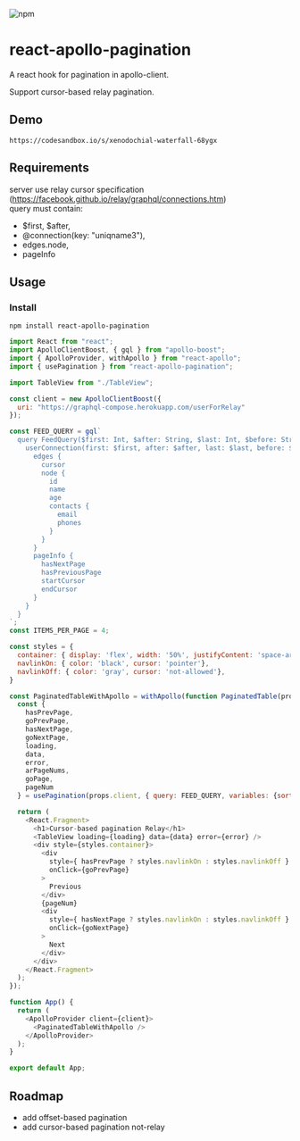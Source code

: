 ![npm](https://img.shields.io/npm/v/react-apollo-pagination.svg)  

# react-apollo-pagination  

A react hook for pagination in apollo-client.  

Support cursor-based relay pagination.  

## Demo   
```
https://codesandbox.io/s/xenodochial-waterfall-68ygx  
```

## Requirements
server use relay cursor specification (<https://facebook.github.io/relay/graphql/connections.htm>)  
query must contain:  
* $first, $after,  
* @connection(key: "uniqname3"),  
* edges.node,  
* pageInfo  

## Usage  

### Install
```
npm install react-apollo-pagination
```


```javascript
import React from "react";
import ApolloClientBoost, { gql } from "apollo-boost";
import { ApolloProvider, withApollo } from "react-apollo";
import { usePagination } from "react-apollo-pagination";

import TableView from "./TableView";

const client = new ApolloClientBoost({
  uri: "https://graphql-compose.herokuapp.com/userForRelay"
});

const FEED_QUERY = gql`
  query FeedQuery($first: Int, $after: String, $last: Int, $before: String, $sort: SortConnectionUserRelayEnum) {
    userConnection(first: $first, after: $after, last: $last, before: $before, sort: $sort ) @connection(key: "uniqname3") {
      edges {
        cursor
        node {
          id
          name
          age
          contacts {
            email
            phones
          }
        }
      }
      pageInfo {
        hasNextPage
        hasPreviousPage
        startCursor
        endCursor
      }
    }
  }
`;
const ITEMS_PER_PAGE = 4;

const styles = {
  container: { display: 'flex', width: '50%', justifyContent: 'space-around' },
  navlinkOn: { color: 'black', cursor: 'pointer'}, 
  navlinkOff: { color: 'gray', cursor: 'not-allowed'}, 
}

const PaginatedTableWithApollo = withApollo(function PaginatedTable(props) {
  const {
    hasPrevPage,
    goPrevPage,
    hasNextPage,
    goNextPage,
    loading,
    data,
    error,
    arPageNums,
    goPage,
    pageNum
  } = usePagination(props.client, { query: FEED_QUERY, variables: {sort: '_ID_ASC'} }, ITEMS_PER_PAGE);

  return (
    <React.Fragment>
      <h1>Cursor-based pagination Relay</h1>
      <TableView loading={loading} data={data} error={error} />
      <div style={styles.container}>
        <div
          style={ hasPrevPage ? styles.navlinkOn : styles.navlinkOff }
          onClick={goPrevPage}
        >
          Previous
        </div> 
        {pageNum}
        <div
          style={ hasNextPage ? styles.navlinkOn : styles.navlinkOff }
          onClick={goNextPage}
        >
          Next
        </div>
      </div>
    </React.Fragment>
  );
});

function App() {
  return (
    <ApolloProvider client={client}>
      <PaginatedTableWithApollo />
    </ApolloProvider>
  );
}

export default App;
```

## Roadmap  
* add offset-based pagination  
* add cursor-based pagination not-relay  
 